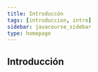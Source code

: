 ```yaml
---
title: Introduccón
tags: [introduccion, intro]
sidebar: javacourse_sidebar
type: homepage
---
```


## Introducción
